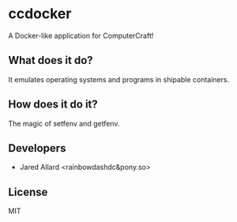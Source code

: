 # ccdocker

A Docker-like application for ComputerCraft!

## What does it do?

It emulates operating systems and programs in shipable containers.

## How does it do it?

The magic of setfenv and getfenv.

## Developers

 * Jared Allard &lt;rainbowdashdc&amp;pony.so&gt;

## License

MIT
